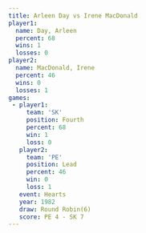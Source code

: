 ```yaml
---
title: Arleen Day vs Irene MacDonald
player1:                
  name: Day, Arleen     
  percent: 68           
  wins: 1               
  losses: 0             
player2:                
  name: MacDonald, Irene
  percent: 46           
  wins: 0               
  losses: 1             
games:
 - player1:          
     team: 'SK'      
     position: Fourth
     percent: 68     
     win: 1          
     loss: 0         
   player2:        
     team: 'PE'    
     position: Lead
     percent: 46   
     win: 0        
     loss: 1       
   event: Hearts       
   year: 1982          
   draw: Round Robin(6)
   score: PE 4 - SK 7  
---
```

